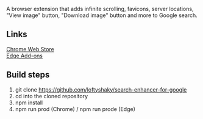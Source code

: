 A browser extension that adds infinite scrolling, favicons, server locations, "View image" button, "Download image" button and more to Google search.

## Links

[Chrome Web Store](https://chromewebstore.google.com/detail/pipbbdfondfipmjmdkmggihiknhmcfhd)<br>
[Edge Add-ons](https://microsoftedge.microsoft.com/addons/detail/hfbafhkogonfgpkdopodhajncnodbbhd)

## Build steps

1. git clone https://github.com/loftyshaky/search-enhancer-for-google
2. cd into the cloned repository
3. npm install
4. npm run prod (Chrome) / npm run prode (Edge)
